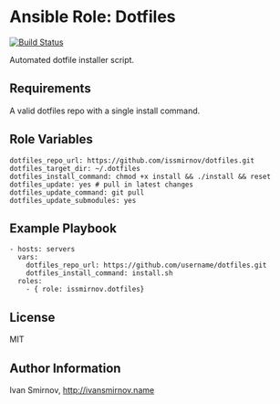 # Ansible Role: Dotfiles

[![Build Status](https://travis-ci.org/issmirnov/ansible-role-dotfiles.svg?branch=master)](https://travis-ci.org/issmirnov/ansible-role-dotfiles)

Automated dotfile installer script.

## Requirements

A valid dotfiles repo with a single install command.

## Role Variables

```
dotfiles_repo_url: https://github.com/issmirnov/dotfiles.git
dotfiles_target_dir: ~/.dotfiles
dotfiles_install_command: chmod +x install && ./install && reset
dotfiles_update: yes # pull in latest changes
dotfiles_update_command: git pull
dotfiles_update_submodules: yes
```

## Example Playbook

```
- hosts: servers
  vars:
    dotfiles_repo_url: https://github.com/username/dotfiles.git
    dotfiles_install_command: install.sh
  roles:
    - { role: issmirnov.dotfiles}
```

## License

MIT

## Author Information

Ivan Smirnov, http://ivansmirnov.name
